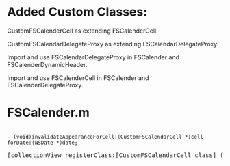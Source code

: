 #  Added Custom Classes:
CustomFSCalenderCell as extending FSCalenderCell.

CustomFSCalendarDelegateProxy as extending FSCalendarDelegateProxy.

Import and use FSCalendarDelegateProxy in FSCalender and FSCalenderDynamicHeader.

Import and use FSCalenderCell in FSCalender and FSCalenderDelegateProxy.


# FSCalender.m 

<code>
- (void)invalidateAppearanceForCell:(CustomFSCalendarCell *)cell forDate:(NSDate *)date;
</code>
<pre>
[collectionView registerClass:[CustomFSCalendarCell class] forCellWithReuseIdentifier:FSCalendarDefaultCellReuseIdentifier];
</pre>
